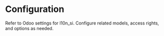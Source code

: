 # Configuration

Refer to Odoo settings for l10n_si. Configure related models, access rights, and options as needed.
